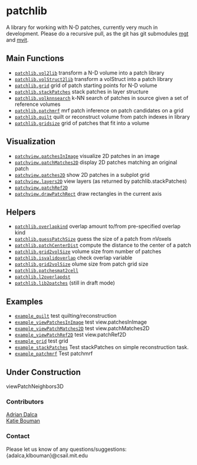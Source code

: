 patchlib
========

A library for working with N-D patches, currently very much in development.
Please do a recursive pull, as the git has git submodules [mgt](https://github.com/adalca/mgt) and [mvit](https://github.com/adalca/mivt).


Main Functions
--------------
- [`patchlib.vol2lib`](src/@patchlib/vol2lib.m) transform a N-D volume into a patch library
- [`patchlib.volStruct2lib`](src/@patchlib/volStruct2lib.m) transform a volStruct into a patch library
- [`patchlib.grid`](src/@patchlib/grid.m) grid of patch starting points for N-D volume
- [`patchlib.stackPatches`](src/@patchlib/stackPatches.m) stack patches in layer structure
- [`patchlib.volknnsearch`](src/@patchlib/volknnsearch.m) k-NN search of patches in source given a set of reference volumes
- [`patchlib.patchmrf`](src/@patchlib/patchmrf.m) mrf patch inference on patch candidates on a grid
- [`patchlib.quilt`](src/@patchlib/quilt.m) quilt or reconstruct volume from patch indexes in library
- [`patchlib.gridsize`](src/@patchlib/gridsize.m) grid of patches that fit into a volume

Visualization
-------------
- [`patchview.patchesInImage`](src/@patchview/patchesInImage.m) visualize 2D patches in an image
- [`patchview.patchMatches2D`](src/@patchview/patchMatches2D.m) display 2D patches matching an original patch
- [`patchview.patches2D`](src/@patchview/patches2D.m) show 2D patches in a subplot grid
- [`patchview.layers2D`](src/@patchview/layers2D.m) view layers (as returned by patchlib.stackPatches)
- [`patchview.patchRef2D`](src/@patchview/patchRef2D.m)
- [`patchview.drawPatchRect`](src/@patchview/drawPatchRect.m)  draw rectangles in the current axis

Helpers
-------
- [`patchlib.overlapkind`](src/@patchlib/overlapkind.m) overlap amount to/from pre-specified overlap kind
- [`patchlib.guessPatchSize`](src/@patchlib/guessPatchSize.m) guess the size of a patch from nVoxels
- [`patchlib.patchCenterDist`](src/@patchlib/patchCenterDist.m) compute the distance to the center of a patch
- [`patchlib.grid2volSize`](src/@patchlib/grid2volSize.m) volume size from number of patches
- [`patchlib.isvalidoverlap`](src/@patchlib/isvalidoverlap.m) check overlap variable
- [`patchlib.grid2volSize`](src/@patchlib/grid2volSize.m) olume size from patch grid size
- [`patchlib.patchesmat2cell`](src/@patchlib/patchesmat2cell.m)
- [`patchlib.l2overlapdst`](src/@patchlib/l2overlapdst.m)
- [`patchlib.lib2patches`](src/@patchlib/lib2patches.m) (still in draft mode)

Examples
--------
- [`example_quilt`](examples/example_quilt.m) test quilting/reconstruction
- [`example_viewPatchesInImage`](examples/example_viewPatchesInImage.m) test view.patchesInImage
- [`example_viewPatchMatches2D`](examples/example_viewPatchMatches2D.m) test view.patchMatches2D
- [`example_viewPatchRef2D`](examples/example_viewPatchRef2D.m) test view.patchRef2D
- [`example_grid`](examples/example_grid.m) test grid
- [`example_stackPatches`](examples/example_stackPatches.m) Test stackPatches on simple reconstruction task.
- [`example_patchmrf`](examples/example_patchmrf.m) Test patchmrf

Under Construction
------------------
viewPatchNeighbors3D


### Contributors
[Adrian Dalca](http://adalca.mit.edu)  
[Katie Bouman](http://people.csail.mit.edu/klbouman)

### Contact
Please let us know of any questions/suggestions: {adalca,klbouman}@csail.mit.edu
